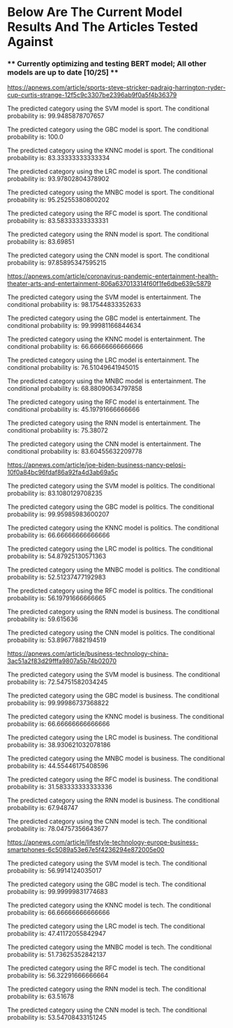 <h1>Below Are The Current Model Results And The Articles Tested Against</h1>

<h3>** Currently optimizing and testing BERT model; All other models are up to date [10/25] **</h3>

https://apnews.com/article/sports-steve-stricker-padraig-harrington-ryder-cup-curtis-strange-12f5c9c3307be2396ab9f0a5f4b36379

The predicted category using the SVM model is sport.
The conditional probability is: 99.9485878707657

The predicted category using the GBC model is sport.
The conditional probability is: 100.0

The predicted category using the KNNC model is sport.
The conditional probability is: 83.33333333333334

The predicted category using the LRC model is sport.
The conditional probability is: 93.97802804378902

The predicted category using the MNBC model is sport.
The conditional probability is: 95.25255380800202

The predicted category using the RFC model is sport.
The conditional probability is: 83.58333333333331

The predicted category using the RNN model is sport.
The conditional probability is: 83.69851

The predicted category using the CNN model is sport.
The conditional probability is: 97.85895347595215



https://apnews.com/article/coronavirus-pandemic-entertainment-health-theater-arts-and-entertainment-806a637013314f60f1fe6dbe639c5879

The predicted category using the SVM model is entertainment.
The conditional probability is: 98.17544833352633

The predicted category using the GBC model is entertainment.
The conditional probability is: 99.99981166844634

The predicted category using the KNNC model is entertainment.
The conditional probability is: 66.66666666666666

The predicted category using the LRC model is entertainment.
The conditional probability is: 76.51049641945015

The predicted category using the MNBC model is entertainment.
The conditional probability is: 68.88090634797858

The predicted category using the RFC model is entertainment.
The conditional probability is: 45.19791666666666

The predicted category using the RNN model is entertainment.
The conditional probability is: 75.38072

The predicted category using the CNN model is entertainment.
The conditional probability is: 83.60455632209778



https://apnews.com/article/joe-biden-business-nancy-pelosi-10f0a84bc96fdaf86a92fa4d3ab69a5c

The predicted category using the SVM model is politics.
The conditional probability is: 83.1080129708235

The predicted category using the GBC model is politics.
The conditional probability is: 99.95985983600207

The predicted category using the KNNC model is politics.
The conditional probability is: 66.66666666666666

The predicted category using the LRC model is politics.
The conditional probability is: 54.87925130571363

The predicted category using the MNBC model is politics.
The conditional probability is: 52.51237477192983

The predicted category using the RFC model is politics.
The conditional probability is: 56.19791666666665

The predicted category using the RNN model is business.
The conditional probability is: 59.615636

The predicted category using the CNN model is politics.
The conditional probability is: 53.89677882194519



https://apnews.com/article/business-technology-china-3ac51a2f83d29fffa9807a5b74b02070

The predicted category using the SVM model is business.
The conditional probability is: 72.54751582034245

The predicted category using the GBC model is business.
The conditional probability is: 99.99986737368822

The predicted category using the KNNC model is business.
The conditional probability is: 66.66666666666666

The predicted category using the LRC model is business.
The conditional probability is: 38.930621032078186

The predicted category using the MNBC model is business.
The conditional probability is: 44.55446175408596

The predicted category using the RFC model is business.
The conditional probability is: 31.583333333333336

The predicted category using the RNN model is business.
The conditional probability is: 67.948747

The predicted category using the CNN model is tech.
The conditional probability is: 78.04757356643677


https://apnews.com/article/lifestyle-technology-europe-business-smartphones-6c5089a53e67e5f4236294e872005e00

The predicted category using the SVM model is tech.
The conditional probability is: 56.9914124035017

The predicted category using the GBC model is tech.
The conditional probability is: 99.99999831774683

The predicted category using the KNNC model is tech.
The conditional probability is: 66.66666666666666

The predicted category using the LRC model is tech.
The conditional probability is: 47.41172055842947

The predicted category using the MNBC model is tech.
The conditional probability is: 51.73625352842137

The predicted category using the RFC model is tech.
The conditional probability is: 56.32291666666664

The predicted category using the RNN model is tech.
The conditional probability is: 63.51678

The predicted category using the CNN model is tech.
The conditional probability is: 53.54708433151245





